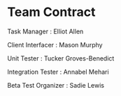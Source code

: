 # Team Contract

Task Manager : Elliot Allen

Client Interfacer : Mason Murphy

Unit Tester : Tucker Groves-Benedict

Integration Tester : Annabel Mehari

Beta Test Organizer : Sadie Lewis
